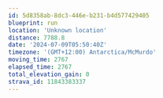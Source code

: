 ```yaml
---
id: 5d8358ab-8dc3-446e-b231-b4d577429405
blueprint: run
location: 'Unknown location'
distance: 7788.8
date: '2024-07-09T05:50:40Z'
timezone: '(GMT+12:00) Antarctica/McMurdo'
moving_time: 2767
elapsed_time: 2767
total_elevation_gain: 0
strava_id: 11843383337
---
```

